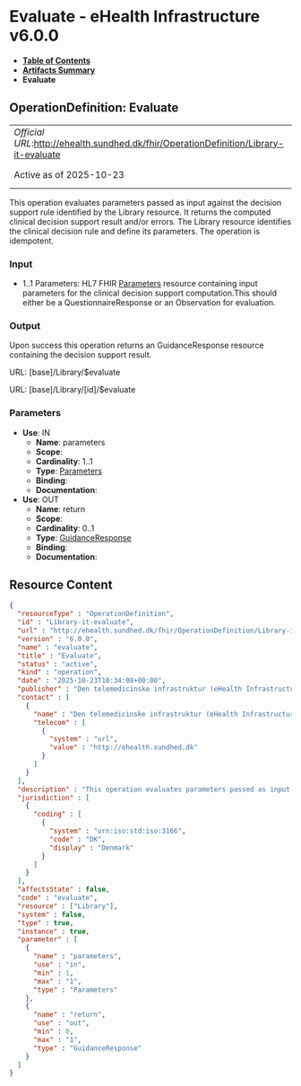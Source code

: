 # Evaluate - eHealth Infrastructure v6.0.0

* [**Table of Contents**](toc.md)
* [**Artifacts Summary**](artifacts.md)
* **Evaluate**

## OperationDefinition: Evaluate 

| | |
| :--- | :--- |
| *Official URL*:http://ehealth.sundhed.dk/fhir/OperationDefinition/Library-it-evaluate | *Version*:6.0.0 |
| Active as of 2025-10-23 | *Computable Name*:evaluate |

 
This operation evaluates parameters passed as input against the decision support rule identified by the Library resource. It returns the computed clinical decision support result and/or errors. The Library resource identifies the clinical decision rule and define its parameters. 
The operation is idempotent. 

### Input

 
* 1..1 Parameters: HL7 FHIR [Parameters](https://www.hl7.org/fhir/stu3/parameters.html) resource containing input parameters for the clinical decision support computation.This should either be a QuestionnaireResponse or an Observation for evaluation.
 

### Output

 
Upon success this operation returns an GuidanceResponse resource containing the decision support result. 

URL: [base]/Library/$evaluate

URL: [base]/Library/[id]/$evaluate

### Parameters

* **Use**: IN
  * **Name**: parameters
  * **Scope**: 
  * **Cardinality**: 1..1
  * **Type**: [Parameters](http://hl7.org/fhir/R4/parameters.html)
  * **Binding**: 
  * **Documentation**: 
* **Use**: OUT
  * **Name**: return
  * **Scope**: 
  * **Cardinality**: 0..1
  * **Type**: [GuidanceResponse](http://hl7.org/fhir/R4/guidanceresponse.html)
  * **Binding**: 
  * **Documentation**: 



## Resource Content

```json
{
  "resourceType" : "OperationDefinition",
  "id" : "Library-it-evaluate",
  "url" : "http://ehealth.sundhed.dk/fhir/OperationDefinition/Library-it-evaluate",
  "version" : "6.0.0",
  "name" : "evaluate",
  "title" : "Evaluate",
  "status" : "active",
  "kind" : "operation",
  "date" : "2025-10-23T10:34:08+00:00",
  "publisher" : "Den telemedicinske infrastruktur (eHealth Infrastructure)",
  "contact" : [
    {
      "name" : "Den telemedicinske infrastruktur (eHealth Infrastructure)",
      "telecom" : [
        {
          "system" : "url",
          "value" : "http://ehealth.sundhed.dk"
        }
      ]
    }
  ],
  "description" : "This operation evaluates parameters passed as input against the decision support rule identified by the Library resource. It returns the computed clinical decision support result and/or errors. The Library resource identifies the clinical decision rule and define its parameters.\n\nThe operation is idempotent.\n### Input\n- 1..1 Parameters: HL7 FHIR [Parameters](https://www.hl7.org/fhir/stu3/parameters.html) resource containing input parameters for the clinical decision support computation.This should either be a QuestionnaireResponse or an Observation for evaluation.\n\n### Output\nUpon success this operation returns an GuidanceResponse resource containing the decision support result.\n\n",
  "jurisdiction" : [
    {
      "coding" : [
        {
          "system" : "urn:iso:std:iso:3166",
          "code" : "DK",
          "display" : "Denmark"
        }
      ]
    }
  ],
  "affectsState" : false,
  "code" : "evaluate",
  "resource" : ["Library"],
  "system" : false,
  "type" : true,
  "instance" : true,
  "parameter" : [
    {
      "name" : "parameters",
      "use" : "in",
      "min" : 1,
      "max" : "1",
      "type" : "Parameters"
    },
    {
      "name" : "return",
      "use" : "out",
      "min" : 0,
      "max" : "1",
      "type" : "GuidanceResponse"
    }
  ]
}

```
